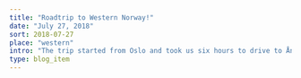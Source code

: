 ```yaml
---
title: "Roadtrip to Western Norway!"
date: "July 27, 2018"
sort: 2018-07-27
place: "western"
intro: "The trip started from Oslo and took us six hours to drive to Åndalsnes. Magestic mountains, crystal clear rivers, streams and waterfalls, colourful cabins and houses entertained and delighted us along the way."
type: blog_item
---
```



